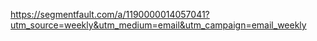 https://segmentfault.com/a/1190000014057041?utm_source=weekly&utm_medium=email&utm_campaign=email_weekly